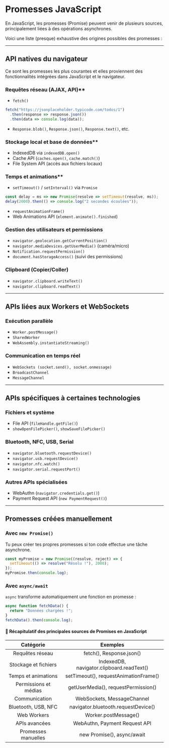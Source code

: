 # Promesses JavaScript

En JavaScript, les promesses (Promise) peuvent venir de plusieurs sources, principalement liées à des opérations asynchrones.

Voici une liste (presque) exhaustive des origines possibles des promesses :

---

## API natives du navigateur

Ce sont les promesses les plus courantes et elles proviennent des fonctionnalités intégrées dans JavaScript et le navigateur.

### Requêtes réseau (AJAX, API)**

- `fetch()`

```js
fetch("https://jsonplaceholder.typicode.com/todos/1")
  .then(response => response.json())
  .then(data => console.log(data));
```

- `Response.blob()`, `Response.json()`, `Response.text()`, etc.

### Stockage local et base de données**

- IndexedDB via `indexedDB.open()`
- Cache API (`caches.open()`, `cache.match()`)
- File System API (accès aux fichiers locaux)

### Temps et animations**

- `setTimeout()` / `setInterval()` via `Promise`

```js
const delay = ms => new Promise(resolve => setTimeout(resolve, ms));
delay(2000).then(() => console.log("2 secondes écoulées"));
```

- `requestAnimationFrame()`
- Web Animations API (`element.animate().finished`)

### Gestion des utilisateurs et permissions

- `navigator.geolocation.getCurrentPosition()`
- `navigator.mediaDevices.getUserMedia()` (caméra/micro)
- `Notification.requestPermission()`
- `document.hasStorageAccess()` (suivi des permissions)

### Clipboard (Copier/Coller)

- `navigator.clipboard.writeText()`
- `navigator.clipboard.readText()`

---

## APIs liées aux Workers et WebSockets

### Exécution parallèle

- `Worker.postMessage()`
- `SharedWorker`
- `WebAssembly.instantiateStreaming()`

### Communication en temps réel

- `WebSockets (socket.send(), socket.onmessage)`
- `BroadcastChannel`
- `MessageChannel`

---

## APIs spécifiques à certaines technologies

### Fichiers et système

- File API (`fileHandle.getFile()`)
- `showOpenFilePicker()`, `showSaveFilePicker()`

### Bluetooth, NFC, USB, Serial

- `navigator.bluetooth.requestDevice()`
- `navigator.usb.requestDevice()`
- `navigator.nfc.watch()`
- `navigator.serial.requestPort()`

### Autres APIs spécialisées

- WebAuthn (`navigator.credentials.get()`)
- Payment Request API (`new PaymentRequest()`)

---

## Promesses créées manuellement

### Avec `new Promise()`

Tu peux créer tes propres promesses si ton code effectue une tâche asynchrone.

```js
const myPromise = new Promise((resolve, reject) => {
  setTimeout(() => resolve("Résolu !"), 2000);
});
myPromise.then(console.log);
```

### Avec `async/await`

`async` transforme automatiquement une fonction en promesse :

```js
async function fetchData() {
  return "Données chargées !";
}
fetchData().then(console.log);
```

#### 🌟 Récapitulatif des principales sources de Promises en JavaScript

|       Catégorie       |                 Exemples                  |
| :-------------------: | :---------------------------------------: |
|    Requêtes réseau    |         fetch(), Response.json()          |
| Stockage et fichiers  | IndexedDB, navigator.clipboard.readText() |
|  Temps et animations  |   setTimeout(), requestAnimationFrame()   |
| Permissions et médias |    getUserMedia(), requestPermission()    |
|     Communication     |        WebSockets, MessageChannel         |
|  Bluetooth, USB, NFC  |    navigator.bluetooth.requestDevice()    |
|      Web Workers      |           Worker.postMessage()            |
|     APIs avancées     |       WebAuthn, Payment Request API       |
|  Promesses manuelles  |        new Promise(), async/await         |
